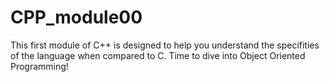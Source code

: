 # CPP_module00  

This first module of C++ is designed to help you understand the specifities of the language when compared to C. Time to dive into Object Oriented Programming! 
